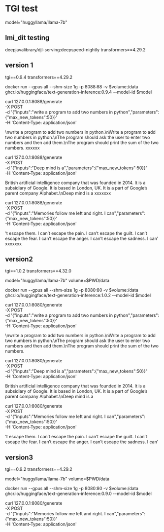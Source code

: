 # TGI test
model="huggyllama/llama-7b"

## lmi_dit testing
deepjavalibrary/djl-serving:deepspeed-nightly
transformers==4.29.2

## version 1
tgi==0.9.4
transformers==4.29.2

docker run --gpus all --shm-size 1g -p 8088:88 -v $volume:/data ghcr.io/huggingface/text-generation-inference:0.9.4 --model-id $model


curl 127.0.0.1:8088/generate \
    -X POST \
    -d '{"inputs":"write a program to add two numbers in python","parameters":{"max_new_tokens":50}}' \
    -H 'Content-Type: application/json'

\nwrite a program to add two numbers in python.\nWrite a program to add two numbers in python.\nThe program should ask the user to enter two numbers and then add them.\nThe program should print the sum of the two numbers.
xxxxxx

curl 127.0.0.1:8088/generate \
    -X POST \
    -d '{"inputs":"Deep mind is a","parameters":{"max_new_tokens":50}}' \
    -H 'Content-Type: application/json'

British artificial intelligence company that was founded in 2014. It is a subsidiary of Google. It is based in London, UK. It is a part of Google’s parent company Alphabet.\nDeep mind is a
xxxxxxx

curl 127.0.0.1:8088/generate \
    -X POST \
    -d '{"inputs":"Memories follow me left and right. I can","parameters":{"max_new_tokens":50}}' \
    -H 'Content-Type: application/json'

’t escape them. I can’t escape the pain. I can’t escape the guilt. I can’t escape the fear. I can’t escape the anger. I can’t escape the sadness. I can’
xxxxxxx

## version2
tgi==1.0.2
transformers==4.32.0

model="huggyllama/llama-7b"
volume=$PWD/data

docker run --gpus all --shm-size 1g -p 8080:80 -v $volume:/data ghcr.io/huggingface/text-generation-inference:1.0.2 --model-id $model

curl 127.0.0.1:8080/generate \
    -X POST \
    -d '{"inputs":"write a program to add two numbers in python","parameters":{"max_new_tokens":50}}' \
    -H 'Content-Type: application/json'

\nwrite a program to add two numbers in python.\nWrite a program to add two numbers in python.\nThe program should ask the user to enter two numbers and then add them.\nThe program should print the sum of the two numbers.

curl 127.0.0.1:8080/generate \
    -X POST \
    -d '{"inputs":"Deep mind is a","parameters":{"max_new_tokens":50}}' \
    -H 'Content-Type: application/json'

British artificial intelligence company that was founded in 2014. It is a subsidiary of Google. It is based in London, UK. It is a part of Google’s parent company Alphabet.\nDeep mind is a


curl 127.0.0.1:8080/generate \
    -X POST \
    -d '{"inputs":"Memories follow me left and right. I can","parameters":{"max_new_tokens":50}}' \
    -H 'Content-Type: application/json'

’t escape them. I can’t escape the pain. I can’t escape the guilt. I can’t escape the fear. I can’t escape the anger. I can’t escape the sadness. I can’


## version3
tgi==0.9.2
transformers==4.29.2

model="huggyllama/llama-7b"
volume=$PWD/data

docker run --gpus all --shm-size 1g -p 8080:80 -v $volume:/data ghcr.io/huggingface/text-generation-inference:0.9.0 --model-id $model

curl 127.0.0.1:8080/generate \
    -X POST \
    -d '{"inputs":"Memories follow me left and right. I can","parameters":{"max_new_tokens":50}}' \
    -H 'Content-Type: application/json'
